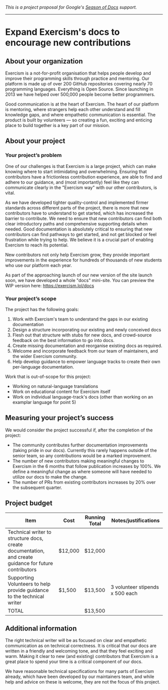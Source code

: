 _This is a project proposal for Google's [Season of Docs](https://developers.google.com/season-of-docs) support._

---

# Expand Exercism's docs to encourage new contributions

## About your organization

Exercism is a not-for-profit organisation that helps people develop and improve their programming skills through practice and mentoring.
Our platform is made up of over 200 GitHub repositories covering nearly 70 programming languages. 
Everything is Open Source. Since launching in 2013 we have helped over 500,000 people become better programmers.

Good communication is at the heart of Exercism. 
The heart of our platform is mentoring, where strangers help each other understand and fill knowledge gaps, and where empathetic communication is essential.
The product is built by volunteers — so creating a fun, exciting and enticing place to build together is a key part of our mission.

## About your project

### Your project’s problem

One of our challenges is that Exercism is a large project, which can make knowing where to start intimidating and overwhelming.
Ensuring that contributors have a frictionless contribution experience, are able to find and adhere to our guidance, and (most importantly) feel like they can communicate clearly in the "Exercism way" with our other contributors, is vital.

As we have developed tighter quality-control and implemented firmer standards across different parts of the project, there is more that new contributors have to understand to get started, which has increased the barrier to contribute.
We need to ensure that new contributors can find both clear introductory paths and comprehensive supporting details when needed.
Good documentation is absolutely critical to ensuring that new contributors can find pathways to get started, and not get blocked or feel frustration while trying to help.
We believe it is a crucial part of enabling Exercism to reach its potential.

New contributors not only help Exercism grow, they provide important improvements in the experience for hundreds of thousands of new students who use our platform each year.

As part of the approaching launch of our new version of the site launch soon, we have developed a whole "docs" mini-site. You can preview the WIP version here: https://exercism.lol/docs

### Your project’s scope

The project has the following goals:
1. Work with Exercism's team to understand the gaps in our existing documentation
2. Design a structure incorporating our existing and newly conceived docs
3. Flesh out that structure with stubs for new docs, and crowd-source feedback on the best information to go into docs.
4. Create missing documentation and reorganise existing docs as required.
5. Welcome and incorporate feedback from our team of maintainers, and the wider Exercism community.
6. Help develop guidance to empower language tracks to create their own per-language documentation.

Work that is out-of-scope for this project:
- Working on natural-language translations
- Work on educational content for Exercism itself
- Work on individual language-track's docs (other than working on an examplar language for point 5)

## Measuring your project’s success

We would consider the project successful if, after the completion of the project:

- The community contributes further documentation improvements (taking pride in our docs). Currently this rarely happens outside of the senior team, so any contributions would be a marked improvement.
- The number of new contributors making meaningful changes to Exercism in the 6 months that follow publication increases by 100%. We define a meaningful change as where someone will have needed to utilize our docs to make the change.
- The number of PRs from existing contributors increases by 20% over the subsequent quarter.

## Project budget

| Item      | Cost | Running Total | Notes/justifications |
| ----------- | ----------- | ---- | ---- |
| Technical writer to structure docs, create documentation, and create guidance for future contributors | $12,000 | $12,000 | 
| Supporting Volunteers to help provide guidance to the technical writer   | $1,500 | $13,500 | 3 volunteer stipends x 500 each
| TOTAL | | $13,500 |

## Additional information

The right technical writer will be as focused on clear and empathetic communication as on technical correctness.
It is critical that our docs are written in a friendly and welcoming tone, and that they feel exciting and warm.
Making it clear to new (and existing) contributors that Exercism is a great place to spend your time is a critical component of our docs.

We have reasonable technical specifications for many parts of Exercism already, which have been developed by our maintainers team, and while help and advice on these is welcome, they are not the focus of this project.
